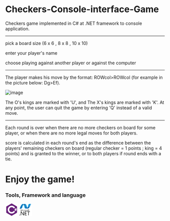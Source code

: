 # Checkers-Console-interface-Game

Checkers game implemented in C# at .NET framework to console application.
<hr/>

pick a board size (6 x 6 , 8 x 8 , 10 x 10)

enter your player's name

choose playing against another player or against the computer

<hr/>

The player makes his move by the format: ROWcol>ROWcol (for example in the picture below: Dg>Ef).

![image](https://github.com/user-attachments/assets/2e840dcd-a301-47bb-999d-3262759241ff)


The O's kings are marked with 'U', and The X's kings are marked with 'K'.
At any point, the user can quit the game by entering 'Q' instead of a valid move.
<hr/>

Each round is over when there are no more checkers on board for some player,
or when there are no more legal moves for both players.

score is calculated in each round's end as the difference between the players' remaining checkers on board
(regular checker = 1 points ; king = 4 points) and is granted to the winner,
or to both players if round ends with a tie.

# Enjoy the game! 
### Tools, Framework and language
<div>
    <img src="https://github.com/devicons/devicon/blob/master/icons/csharp/csharp-plain.svg" title="C#" **alt="C#" width="40" height="40"/>
    <img src="https://github.com/devicons/devicon/blob/master/icons/dot-net/dot-net-original-wordmark.svg" title=".NET" **alt=".NET" width="40" height="40"/>
</div>

